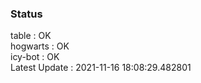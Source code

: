 ### Status


table : OK  
hogwarts : OK  
icy-bot : OK  
Latest Update : 2021-11-16 18:08:29.482801
